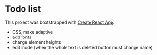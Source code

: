 
# Todo list


This project was bootstrapped with [Create React App](https://github.com/facebook/create-react-app).

* CSS, make adaptive
* add fonts
* change element heights 
* edit mode (when the whole text is deleted button must change name)


